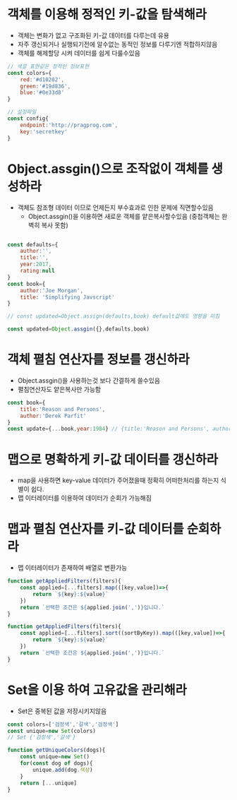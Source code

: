 # 객체를 이용해 정적인 키-값을 탐색해라

- 객체는 변화가 없고 구조화된 키-값 데이터를 다루는데 유용
 - 자주 갱신되거나 실행되기전에 알수없는 동적인 정보를 다루기엔 적합하지않음
- 객체를 해제할당 시켜 데이터를 쉽게 다룰수있음 
~~~js
// 색깔 표현같은 정적인 정보표현
const colors={
    red:'#d10202',
    green:'#19d836',
    blue:'#0e33d8'
}

// 설정파일
const config{
    endpoint:'http://pragprog.com',
    key:'secretkey'
}
~~~
# Object.assgin()으로 조작없이 객체를 생성하라

- 객체도 참조형 데이터 이므로 언제든지 부수효과로 인한 문제에 직면할수있음
  - Object.assgin()을 이용하면 새로운 객체를 얕은복사할수있음 (중첩객체는 완벽히 복사 못함)

~~~js

const defaults={
    author:'',
    title:'',
    year:2017,
    rating:null
}
const book={
    author:'Joe Morgan',
    title: 'Simplifying Javscript'
}

// const updated=Object.assign(defaults,book) default값에도 영향을 미침 

const updated=Object.assgin({},defaults,book)
~~~

# 객체 펼침 연산자를 정보를 갱신하라
- Object.assgin()을 사용하는것 보다 간결하게 쓸수있음 
- 펼침연산자도 얕은복사만 가능함 

~~~js
const book={
    title:'Reason and Persons',
    author:'Derek Parfit'
}
const update={...book,year:1984} // {title:'Reason and Persons', author: 'Derek Parfit',year:1984}

~~~

# 맵으로 명확하게 키-값 데이터를 갱신하라
- map을 사용하면 key-value 데이터가 주어졌을때 정확히 어떠한처리를 하는지 식별이 쉽다.
- 맵 이터레이터를 이용하여 데이터가 순회가 가능해짐 


# 맵과 펼침 연산자를 키-값 데이터를 순회하라
- 맵 이터레이터가 존재하여 배열로 변환가능 
~~~js
function getAppliedFilters(filters){
    const applied=[...filters].map(([key,value])=>{
        return `${key}:${value}`
    })
    return `선택한 조건은 ${applied.join(',')}입니다.`
}

function getAppliedFilters(filters){
    const applied=[...filters].sort((sortByKey)).map(([key,value])=>{
        return `${key}:${value}`
    })
    return `선택한 조건은 ${applied.join(',')}입니다.`
}
~~~

# Set을 이용 하여 고유값을 관리해라
- Set은 중복된 값을 저장시키지않음

~~~ js
const colors=['검정색','갈색','검정색']
const unique=new Set(colors)
// Set {'검정색','갈색'}

function getUniqueColors(dogs){
    const unique=new Set()
    for(const dog of dogs){
        unique.add(dog.색상)
    }
    return [...unique]
}


~~~
